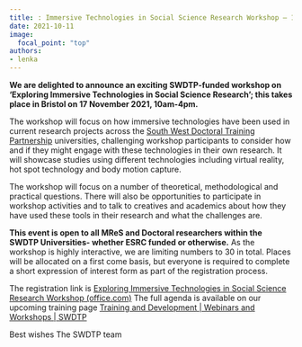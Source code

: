 ```yaml
---
title: : Immersive Technologies in Social Science Research Workshop – 17 November 2021- Registration open!
date: 2021-10-11
image:
  focal_point: "top"
authors:
- lenka
---
```


**We are delighted to announce an exciting SWDTP-funded workshop on ‘Exploring Immersive Technologies in Social Science Research’; this takes place in Bristol on 17 November 2021, 10am-4pm.**

<!--more-->

The workshop will focus on how immersive technologies have been used in current research projects across the [South West Doctoral Training Partnership](https://www.swdtp.ac.uk/about/) universities, challenging workshop participants to consider how and if they might engage with these technologies in their own research. It will showcase studies using different technologies including virtual reality, hot spot technology and body motion capture.
 
The workshop will focus on a number of theoretical, methodological and practical questions. There will also be opportunities to participate in workshop activities and to talk to creatives and academics about how they have used these tools in their research and what the challenges are.  

**This event is open to all MReS and Doctoral researchers within the SWDTP Universities- whether ESRC funded or otherwise.** 
As the workshop is highly interactive, we are limiting numbers to 30 in total. Places will be allocated on a first come basis, but everyone is required to complete a short expression of interest form as part of the registration process. 

The registration link is [Exploring Immersive Technologies in Social Science Research Workshop (office.com)](https://forms.office.com/pages/responsepage.aspx?id=MH_ksn3NTkql2rGM8aQVG8u55zEbkqpIh6XvAEGFobNURFE0NE9MTEhFV1EzQ1I3VVNDWEZFNDJTMy4u&wdLOR=cD3688083-AF6F-48E1-987D-A0B6BFC9B034)
The full agenda is available on our upcoming training page [Training and Development | Webinars and Workshops | SWDTP](https://www.swdtp.ac.uk/training-and-development/)

Best wishes
The SWDTP team
